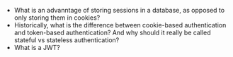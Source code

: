 - What is an advanntage of storing sessions in a database, as opposed to only storing them in cookies?
- Historically, what is the difference between cookie-based authentication and token-based authentication? And why should it really be called stateful vs stateless authentication?
- What is a JWT?